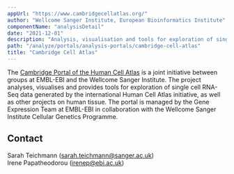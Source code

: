 ```yaml
---
appUrl: "https://www.cambridgecellatlas.org/"
author: "Wellcome Sanger Institute, European Bioinformatics Institute"
componentName: "analysisDetail"
date: "2021-12-01"
description: "Analysis, visualisation and tools for exploration of single cell RNA-Seq data generated by the Human Cell Atlas initiative, as well as other projects on human tissue."
path: "/analyze/portals/analysis-portals/cambridge-cell-atlas"
title: "Cambridge Cell Atlas"
---
```


The [Cambridge Portal of the Human Cell Atlas](https://www.cambridgecellatlas.org/) is a joint initiative between groups at EMBL-EBI and the Wellcome Sanger Institute. The project analyses, visualises and provides tools for exploration of single cell RNA-Seq data generated by the international Human Cell Atlas initiative, as well as other projects on human tissue. The portal is managed by the Gene Expression Team at EMBL-EBI in collaboration with the Wellcome Sanger Institute Cellular Genetics Programme.

## Contact

Sarah Teichmann ([sarah.teichmann@sanger.ac.uk](mailto:sarah.teichmann@sanger.ac.uk))\
Irene Papatheodorou ([irenep@ebi.ac.uk](mailto:irenep@ebi.ac.uk))
